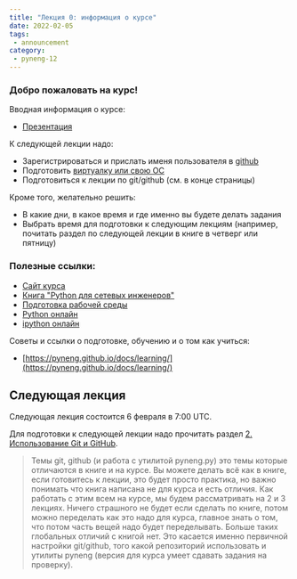 ```yaml
---
title: "Лекция 0: информация о курсе"
date: 2022-02-05
tags:
 - announcement
category:
 - pyneng-12
---
```


### Добро пожаловать на курс!

Вводная информация о курсе:

* [Презентация](https://github.com/pyneng/all-pyneng-slides/blob/main/pyneng/01_course_summary.md)


К следующей лекции надо:

* Зарегистрироваться и прислать именя пользователя в [github](https://pyneng.github.io/pyneng-11/preparation/)
* Подготовить [виртуалку или свою ОС](https://pyneng.github.io/docs/course-vm/)
* Подготовиться к лекции по git/github (см. в конце страницы)


Кроме того, желательно решить:

* В какие дни, в какое время и где именно вы будете делать задания
* Выбрать время для подготовки к следующим лекциям (например, почитать раздел по следующей лекции в книге в четверг или пятницу)


### Полезные ссылки:

* [Сайт курса](https://pyneng.github.io/)
* [Книга "Python для сетевых инженеров"](https://pyneng.readthedocs.io/ru/latest/)
* [Подготовка рабочей среды](https://pyneng.github.io/docs/course-vm/)
* [Python онлайн](https://repl.it/languages/python3)
* [ipython онлайн](https://www.pythonanywhere.com/try-ipython/)

Советы и ссылки о подготовке, обучению и о том как учиться:

* [https://pyneng.github.io/docs/learning/](https://pyneng.github.io/docs/learning/)


## Следующая лекция

Следующая лекция состоится 6 февраля в 7:00 UTC.

Для подготовки к следующей лекции надо прочитать раздел [2. Использование Git и GitHub](https://pyneng.readthedocs.io/ru/latest/book/02_git_github/index.html).

> Темы git, github (и работа с утилитой pyneng.py) это темы которые отличаются
> в книге и на курсе. Вы можете делать всё как в книге, если готовитесь к лекции,
> это будет просто практика, но важно понимать что книга написана не для курса и есть отличия.
> Как работать с этим всем на курсе, мы будем рассматривать на 2 и 3 лекциях.
> Ничего страшного не будет если сделать по книге, потом можно переделать как это надо для курса, главное знать о том, что потом часть вещей надо будет переделывать.
> Больше таких глобальных отличий с книгой нет. Это касается именно первичной настройки git/github,
> того какой репозиторий использовать и утилиты pyneng (версия для курса умеет сдавать задания на проверку).

